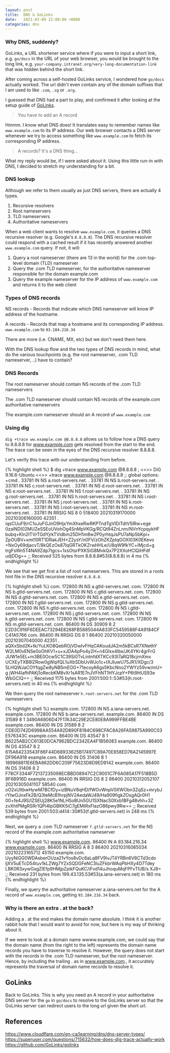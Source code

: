 ```yaml
---
layout: post
title:  DNS & GoLinks
date:   2021-03-09 22:00:00 +0800
categories: dns 
---
```


### Why DNS, suddenly? 
GoLinks, a URL shortener service where if you were to input a short link, e.g. `go/docs` in the URL of your web browser, you would be brought to the long link, e.g. `your-company.intranet.org/very-long-documentation-link` that was hidden behind the short link. 

After coming across a self-hosted GoLinks service, I wondered how `go/docs` actually worked. The url didn't even contain any of the domain suffixes that I am used to like `.com`, `.sg` or `.org`. 

I guessed that DNS had a part to play, and confirmed it after looking at the setup guide of [GoLinks](https://github.com/GoLinks/golinks). 

> You have to add an A record

Hmmm. I know what DNS does! It translates easy to remember names like `www.example.com` to its IP address. Our web browser contacts a DNS server whenever we try to access something like `www.example.com` to fetch its corresponding IP address.

> A records? It's a DNS thing... 

What my reply would be, if I were asked about it. Using this little run-in with DNS, I decided to stretch my understanding for a bit.

### DNS lookup
Although we refer to them usually as just DNS servers, there are actually 4 types. 

1. Recursive resolvers 
1. Root nameservers
1. TLD nameservers 
1. Authoritative nameservers

When a web client wants to resolve `www.example.com`, it queries a DNS recursive resolver (e.g. Google's `8.8.8.8`). The DNS recursive resolver could respond with a cached result if it has recently answered another `www.example.com` query. If not, it will: 

1. Query a root nameserver (there are 13 in the world) for the .com top-level domain (TLD) nameserver
2. Query the .com TLD nameserver, for the authoritative nameserver responsible for the domain example.com 
3. Query the example nameserver for the IP address of `www.example.com` and returns it to the web client

### Types of DNS records
NS records - Records that indicate which DNS nameserver will know IP address of the hostname. 

A records - Records that map a hostname and its corresponding IP address. `www.example.com` to `93.184.216.34` 

There are more (i.e. CNAME, MX, etc) but we don't need them here.

With the DNS lookup flow and the two types of DNS records in mind, what do the various touchpoints (e.g. the root nameserver, .com TLD nameserver, ..) have to contain?

### DNS Records
The root nameserver should contain NS records of the .com TLD nameservers

The .com TLD nameserver should contain NS records of the example.com authoritative nameservers

The example.com nameserver should an A record of `www.example.com` 

### Using dig
`dig +trace ww.example.com @8.8.8.8` allows us to follow how a DNS query to 8.8.8.8 for www.example.com gets resolved from the start to the end. The trace can be seen in the eyes of the DNS recursive resolver 8.8.8.8.

Let's verify this trace with our understanding from before.

{% highlight shell %}
$ dig +trace www.example.com @8.8.8.8
; <<>> DiG 9.16.6-Ubuntu <<>> +trace www.example.com @8.8.8.8
;; global options: +cmd
.			33781	IN	NS	a.root-servers.net.
.			33781	IN	NS	b.root-servers.net.
.			33781	IN	NS	c.root-servers.net.
.			33781	IN	NS	d.root-servers.net.
.			33781	IN	NS	e.root-servers.net.
.			33781	IN	NS	f.root-servers.net.
.			33781	IN	NS	g.root-servers.net.
.			33781	IN	NS	h.root-servers.net.
.			33781	IN	NS	i.root-servers.net.
.			33781	IN	NS	j.root-servers.net.
.			33781	IN	NS	k.root-servers.net.
.			33781	IN	NS	l.root-servers.net.
.			33781	IN	NS	m.root-servers.net.
.			33781	IN	RRSIG	NS 8 0 518400 20210319170000 20210306160000 42351 . iqsCUuF9/rC1oJuFGJnO9HjxYmXhxeRwRKPTndTgVIDiTdtV5lRw+ege 0zalNDI02MUZeSSEoUVohOg4SnMpVKGg/RCQt94ZnLnm/NVnYcpqykHF bubq+Kln2ITVrTGdYjrkTVidbm25DH1m8w2P0yrhtqJsPU7aNp5bKpi+ ZpOUBV+xmt10RT1DRakJEH+Z2ysY/n0FV/zOhZKZptqGOXI03K0EKevo +NxOy69djacvT/8kQEzOs87IqGRTkOKZrwHHLe/U8qW9fkYC+iMjcd+g trgFsWn5T4NA9Zdp7tgcs+1xsOtsrPXKSiG8MvkQx7P2XXoHClQiHFdf udjDDg==
;; Received 525 bytes from 8.8.8.8#53(8.8.8.8) in 4 ms
{% endhighlight %}

We see that we get first a list of root nameservers. This are stored in a roots hint file in the DNS recursive resolver `8.8.8.8`.

{% highlight shell %}
com.			172800	IN	NS	a.gtld-servers.net.
com.			172800	IN	NS	b.gtld-servers.net.
com.			172800	IN	NS	c.gtld-servers.net.
com.			172800	IN	NS	d.gtld-servers.net.
com.			172800	IN	NS	e.gtld-servers.net.
com.			172800	IN	NS	f.gtld-servers.net.
com.			172800	IN	NS	g.gtld-servers.net.
com.			172800	IN	NS	h.gtld-servers.net.
com.			172800	IN	NS	i.gtld-servers.net.
com.			172800	IN	NS	j.gtld-servers.net.
com.			172800	IN	NS	k.gtld-servers.net.
com.			172800	IN	NS	l.gtld-servers.net.
com.			172800	IN	NS	m.gtld-servers.net.
com.			86400	IN	DS	30909 8 2 E2D3C916F6DEEAC73294E8268FB5885044A833FC5459588F4A9184CF C41A5766
com.			86400	IN	RRSIG	DS 8 1 86400 20210320050000 20210307040000 42351 . aQXxSbd2K+tk/YuLKO8QebROjVDwIvFHqCAKoudJA2m5kBCsR7XNethY W2LM0vENSe0oOhKV1+u+xJDA4pPo4y2H+n4GIxx4Ibx/JK4YKr4grFrG JUW1e5EL+m3BE0Ocw5C1C39Si0TvLintnfdXTKCc93I7aRQ18cjrnXmx UCXEyTXB8lZRow0gWqifQL1uXbSDbUvWJo1c+tXJIuwU75JR1/XDgc/3 5LHQWJaCOYfqgZw8yNB5mEOG+71ecoyA6gs5KbcNno2YWYz59vw/mU+g jWH4IafhPAKj1oRecbKM8vXr1sAR1E7nJVFhNT1HYJcpY+P6t9HUS93e WbGCIQ==
;; Received 1175 bytes from 2001:500:1::53#53(h.root-servers.net) in 40 ms
{% endhighlight %}

We then query the root nameserver `h.root-servers.net` for the .com TLD nameservers

{% highlight shell %}
example.com.		172800	IN	NS	a.iana-servers.net.
example.com.		172800	IN	NS	b.iana-servers.net.
example.com.		86400	IN	DS	31589 8 1 3490A6806D47F17A34C29E2CE80E8A999FFBE4BE
example.com.		86400	IN	DS	31589 8 2 CDE0D742D6998AA554A92D890F8184C698CFAC8A26FA59875A990C03 E576343C
example.com.		86400	IN	DS	43547 8 1 B6225AB2CC613E0DCA7962BDC2342EA4F1B56083
example.com.		86400	IN	DS	43547 8 2 615A64233543F66F44D68933625B17497C89A70E858ED76A2145997E DF96A918
example.com.		86400	IN	DS	31406 8 1 189968811E6EBA862DD6C209F75623D8D9ED9142
example.com.		86400	IN	DS	31406 8 2 F78CF3344F72137235098ECBBD08947C2C9001C7F6A085A17F518B5D 8F6B916D
example.com.		86400	IN	RRSIG	DS 8 2 86400 20210312052107 20210305041107 58540 com. oO2xUltbwHywM7BCfDy+izBNuV8qHD/fWOvWnpV0XWObn3ZqSz+mrybJ rYIwOJnxFk2B/Q3teMcB1hrpjNV2AedaWJ49/Ha909figkZOsgAQr0H1 00+fe4J9S/IZSEUj28K5e1NLHSoBUn5GU1SXNacS0Xxb1BFg48vhh+3Z zvXhtPMgRSRr1QPi4IpGBKK5iC7gEMtRxFlazO86pwy9Rw==
;; Received 539 bytes from 2001:503:d414::30#53(f.gtld-servers.net) in 248 ms
{% endhighlight %}

Next, we query a .com TLD nameserver `f.gtld-servers.net` for the NS record of the example.com authoritative nameserver

{% highlight shell %}
www.example.com.	86400	IN	A	93.184.216.34
www.example.com.	86400	IN	RRSIG	A 8 3 86400 20210316085034 20210223165712 45150 example.com. UyyNiGG0WDAsberOUza21vYos8vDc6aLq8FV9lvJT4YRBn6V8CTd3cdo ljXV5uETcD54tuv1kLZWg7YZxSQDGFeNC3luZFkbrWAqPbHXy4D7Tdey LBK0R3xywGxgZIEfp9HMjpZpikFQuKC/iFvd14uJhoquMqFPFvTfJB/s XJ8=
;; Received 231 bytes from 199.43.135.53#53(a.iana-servers.net) in 180 ms
{% endhighlight %}

Finally, we query the authoritative nameserver a.iana-servers.net for the A record of `www.example.com`, getting `93.184.216.34` back.

### Why is there an extra . at the back?
Adding a . at the end makes the domain name absolute. I think it is another rabbit hole that I would want to avoid for now, but here is my way of thinking about it.

If we were to look at a domain name wwww.example.com, we could say that the domain name (from the right to the left) represents the domain name records you have to traverse to resolve it. However, the query does not start with the records in the .com TLD nameserver, but the root nameserver. Hence, by including the trailing . as in www.example.com., it accurately represents the traversal of domain name records to resolve it.

## GoLinks
Back to GoLinks. This is why you need an A record in your authoritative DNS server for the `go` in `go/docs` to resolve to the GoLinks server so that the GoLinks server can redirect users to the long url given the short url.

## References
<https://www.cloudflare.com/en-ca/learning/dns/dns-server-types/>
<https://superuser.com/questions/715632/how-does-dig-trace-actually-work>
<https://github.com/GoLinks/golinks>